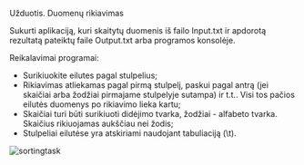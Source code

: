 Užduotis. Duomenų rikiavimas

Sukurti aplikaciją, kuri skaitytų duomenis iš failo Input.txt ir apdorotą rezultatą pateiktų faile Output.txt arba programos konsolėje.

Reikalavimai programai:

- Surikiuokite eilutes pagal stulpelius;
- Rikiavimas atliekamas pagal pirmą stulpelį, paskui pagal antrą (jei skaičiai arba žodžiai pirmajame stulpelyje sutampa) ir t.t.. Visi tos pačios eilutės duomenys po rikiavimo lieka kartu;
- Skaičiai turi būti surikiuoti didėjimo tvarka, žodžiai - alfabeto tvarka. Skaičius rikiuojamas aukščiau nei žodis;
- Stulpeliai eilutėse yra atskiriami naudojant tabuliaciją (\t).

![sortingtask](https://user-images.githubusercontent.com/28343547/39712268-1bc56548-522b-11e8-99a3-295a58cdb994.jpg)
